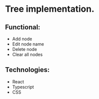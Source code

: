# Tree implementation.

## Functional:
- Add node
- Edit node name
- Delete node
- Clear all nodes

## Technologies:
- React
- Typescript
- CSS

